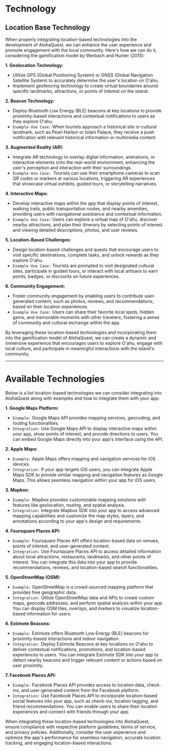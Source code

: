 # Technology 
## Location Base Technology

When properly integrating location-based technologies into the development of AlohaQuest, we can enhance the user experience and promote engagement with the local community. Here's how we can do it, considering the gamification model by Werbach and Hunter (2015):

**1. Geolocation Technology:**

- Utilize GPS (Global Positioning System) or GNSS (Global Navigation Satellite System) to accurately determine the user's location on O'ahu.
- Implement geofencing technology to create virtual boundaries around specific landmarks, attractions, or points of interest on the island.

**2. Beacon Technology:**

- Deploy Bluetooth Low Energy (BLE) beacons at key locations to provide proximity-based interactions and contextual notifications to users as they explore O'ahu.
- `Example Use Case:` When tourists approach a historical site or cultural landmark, such as Pearl Harbor or Iolani Palace, they receive a push notification with relevant historical information or multimedia content.

**3. Augmented Reality (AR):**

- Integrate AR technology to overlay digital information, animations, or interactive elements onto the real-world environment, enhancing the user's perception and interaction with their surroundings.
- `Example Use Case: `Tourists can use their smartphone cameras to scan QR codes or markers at various locations, triggering AR experiences that showcase virtual exhibits, guided tours, or storytelling narratives.

**4. Interactive Maps:**

- Develop interactive maps within the app that display points of interest, walking trails, public transportation routes, and nearby amenities, providing users with navigational assistance and contextual information.
- `Example Use Case:` Users can explore a virtual map of O'ahu, discover nearby attractions, and plan their itinerary by selecting points of interest and viewing detailed descriptions, photos, and user reviews.

**5. Location-Based Challenges:**

- Design location-based challenges and quests that encourage users to visit specific destinations, complete tasks, and unlock rewards as they explore O'ahu.
- `Example Use Case:` Tourists are prompted to visit designated cultural sites, participate in guided tours, or interact with local artisans to earn points, badges, or discounts on future experiences.

**6. Community Engagement:**

- Foster community engagement by enabling users to contribute user-generated content, such as photos, reviews, and recommendations, based on their location experiences.
- `Example Use Case:` Users can share their favorite local spots, hidden gems, and memorable moments with other travelers, fostering a sense of community and cultural exchange within the app.

By leveraging these location-based technologies and incorporating them into the gamification model of AlohaQuest, we can create a dynamic and immersive experience that encourages users to explore O'ahu, engage with local culture, and participate in meaningful interactions with the island's community.

---

# Available Technologies

Below is a list location-based technologies we can consider integrating into AlohaQuest along with examples and how to integrate them with your app:

**1. Google Maps Platform:**

- `Example:` Google Maps API provides mapping services, geocoding, and routing functionalities.
- `Integration:` Use Google Maps API to display interactive maps within your app, show points of interest, and provide directions to users. You can embed Google Maps directly into your app's interface using the API.

**2. Apple Maps:**

- `Example:` Apple Maps offers mapping and navigation services for iOS devices.
- `Integration:` If your app targets iOS users, you can integrate Apple Maps SDK to provide similar mapping and navigation features as Google Maps. This allows seamless navigation within your app for iOS users.

**3. Mapbox:**

- `Example:` Mapbox provides customizable mapping solutions with features like geolocation, routing, and spatial analysis.
- `Integration:` Integrate Mapbox SDK into your app to access advanced mapping capabilities and customize the map styles, layers, and annotations according to your app's design and requirements.

**4. Foursquare Places API:**

- `Example:` Foursquare Places API offers location-based data on venues, points of interest, and user-generated content.
- `Integration:` Use Foursquare Places API to access detailed information about local attractions, restaurants, landmarks, and other points of interest. You can integrate this data into your app to provide recommendations, reviews, and location-based search functionalities.

**5. OpenStreetMap (OSM):**

- `Example:` OpenStreetMap is a crowd-sourced mapping platform that provides free geographic data.
- `Integration:` Utilize OpenStreetMap data and APIs to create custom maps, geocode addresses, and perform spatial analysis within your app. You can display OSM tiles, overlays, and markers to visualize location-based information for users.

**6. Estimote Beacons:**

- `Example:` Estimote offers Bluetooth Low Energy (BLE) beacons for proximity-based interactions and indoor navigation.
- `Integration:` Deploy Estimote Beacons at key locations on O'ahu to deliver contextual notifications, promotions, and location-based experiences to users. You can integrate Estimote SDK into your app to detect nearby beacons and trigger relevant content or actions based on user proximity.

**7. Facebook Places API:**

- `Example:` Facebook Places API provides access to location data, check-ins, and user-generated content from the Facebook platform.
- `Integration:` Use Facebook Places API to incorporate location-based social features into your app, such as check-ins, location tagging, and friend recommendations. You can enable users to share their location experiences and connect with friends through your app.

When integrating these location-based technologies into AlohaQuest, ensure compliance with respective platform guidelines, terms of service, and privacy policies. Additionally, consider the user experience and optimize the app's performance for seamless navigation, accurate location tracking, and engaging location-based interactions.
